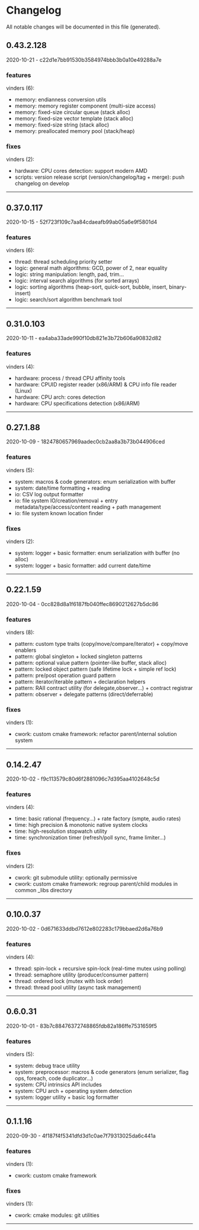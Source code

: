 # Changelog
All notable changes will be documented in this file (generated).

## 0.43.2.128
2020-10-21 - c22d1e7bb91530b3584974bbb3b0a10e49288a7e
### features
vinders (6):
* memory: endianness conversion utils
* memory: memory register component (multi-size access)
* memory: fixed-size circular queue (stack alloc)
* memory: fixed-size vector template (stack alloc)
* memory: fixed-size string (stack alloc)
* memory: preallocated memory pool (stack/heap)
### fixes
vinders (2):
* hardware: CPU cores detection: support modern AMD
* scripts: version release script (version/changelog/tag + merge): push changelog on develop

---

## 0.37.0.117
2020-10-15 - 52f723f109c7aa84cdaeafb99ab05a6e9f5801d4
### features
vinders (6):
* thread: thread scheduling priority setter
* logic: general math algorithms: GCD, power of 2, near equality
* logic: string manipulation: length, pad, trim...
* logic: interval search algorithms (for sorted arrays)
* logic: sorting algorithms (heap-sort, quick-sort, bubble, insert, binary-insert)
* logic: search/sort algorithm benchmark tool

---

## 0.31.0.103
2020-10-11 - ea4aba33ade990f10db821e3b72b606a90832d82
### features
vinders (4):
* hardware: process / thread CPU affinity tools
* hardware: CPUID register reader (x86/ARM) & CPU info file reader (Linux)
* hardware: CPU arch: cores detection
* hardware: CPU specifications detection (x86/ARM)

---

## 0.27.1.88
2020-10-09 - 1824780657969aadec0cb2aa8a3b73b044906ced
### features
vinders (5):
* system: macros & code generators: enum serialization with buffer
* system: date/time formatting + reading
* io: CSV log output formatter
* io: file system IO/creation/removal + entry metadata/type/access/content reading + path management
* io: file system known location finder
### fixes
vinders (2):
* system: logger + basic formatter: enum serialization with buffer (no alloc)
* system: logger + basic formatter: add current date/time

---

## 0.22.1.59
2020-10-04 - 0cc828d8a1f6187fb040ffec8690212627b5dc86
### features
vinders (8):
* pattern: custom type traits (copy/move/compare/iterator) + copy/move enablers
* pattern: global singleton + locked singleton patterns
* pattern: optional value pattern (pointer-like buffer, stack alloc)
* pattern: locked object pattern (safe lifetime lock + simple ref lock)
* pattern: pre/post operation guard pattern
* pattern: iterator/iterable pattern + declaration helpers
* pattern: RAII contract utility (for delegate,observer...) + contract registrar
* pattern: observer + delegate patterns (direct/deferrable)
### fixes
vinders (1):
* cwork: custom cmake framework: refactor parent/internal solution system

---

## 0.14.2.47
2020-10-02 - f9c113579c80d6f2881096c7d395aa4102648c5d
### features
vinders (4):
* time: basic rational (frequency...) + rate factory (smpte, audio rates)
* time: high precision & monotonic native system clocks
* time: high-resolution stopwatch utility
* time: synchronization timer (refresh/poll sync, frame limiter...)
### fixes
vinders (2):
* cwork: git submodule utility: optionally permissive
* cwork: custom cmake framework: regroup parent/child modules in common _libs directory

---

## 0.10.0.37
2020-10-02 - 0d671633ddbd7612e802283c179bbaed2d6a76b9
### features
vinders (4):
* thread: spin-lock + recursive spin-lock (real-time mutex using polling)
* thread: semaphore utility (producer/consumer pattern)
* thread: ordered lock (mutex with lock order)
* thread: thread pool utility (async task management)

---

## 0.6.0.31
2020-10-01 - 83b7c88476372748865fdb82a186ffe7531659f5
### features
vinders (5):
* system: debug trace utility
* system: preprocessor: macros & code generators (enum serializer, flag ops, foreach, code duplicator...)
* system: CPU intrinsics API includes
* system: CPU arch + operating system detection
* system: logger utility + basic log formatter

---

## 0.1.1.16
2020-09-30 - 4f187f4f5341dfd3d1c0ae7f79313025da6c441a
### features
vinders (1):
* cwork: custom cmake framework
### fixes
vinders (1):
* cwork: cmake modules: git utilities

---
